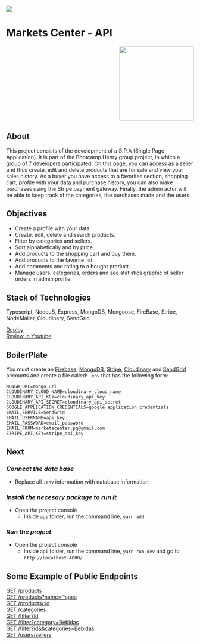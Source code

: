 <p align='left'>
    <img src='https://static.wixstatic.com/media/85087f_0d84cbeaeb824fca8f7ff18d7c9eaafd~mv2.png/v1/fill/w_160,h_30,al_c,q_85,usm_0.66_1.00_0.01/Logo_completo_Color_1PNG.webp' </img>
</p>

# Markets Center - API

<p align="right">
  <img height="200" src="https://user-images.githubusercontent.com/86481813/168854600-5f78aaca-b87a-406d-813f-1095d8cd7879.png"/>
</p>

## About
This project consists of the development of a S.P.A (Single Page Application). It is part of the Bootcamp Henry group project, in which a group of 7 developers participated. On this page, you can access as a seller and thus create, edit and delete products that are for sale and view your sales history.
As a buyer you have access to a favorites section, shopping cart, profile with your data and purchase history, you can also make purchases using the Stripe payment gateway. Finally, the admin actor will be able to keep track of the categories, the purchases made and the users.

## Objectives
- Create a profile with your data.
- Create, edit, delete and search products.
- Filter by categories and sellers.
- Sort alphabetically and by price.
- Add products to the shopping cart and buy them.
- Add products to the favorite list.
- Add comments and rating to a bought product.
- Manage users, categories, orders and see statistics graphic of seller orders in admin profile.

## Stack of Technologies
Typescript, NodeJS, Express, MongoDB, Mongoose, FireBase, Stripe, NodeMailer, Cloudinary, SendGrid

[Deploy](https://markets-center.vercel.app/)
<br/>
[Review in Youtube](https://www.youtube.com/watch?v=N0nbWDKR-Cc)

## BoilerPlate

You must create an [Firebase](https://firebase.google.com/), [MongoDB](https://account.mongodb.com/account/login),  [Stripe](https://dashboard.stripe.com/login), [Cloudinary](https://cloudinary.com/users/login) and [SendGrid](https://app.sendgrid.com/login) accounts and create a file called: `.env` that has the following form: 

```
MONGO_URL=mongo_url
CLOUDINARY_CLOUD_NAME=cloudinary_cloud_name
CLOUDINARY_API_KEY=cloudinary_api_key
CLOUDINARY_API_SECRET=cloudinary_api_secret
GOOGLE_APPLICATION_CREDENTIALS=google_application_credentials
EMAIL_SERVICE=SendGrid
EMAIL_USERNAME=api_key
EMAIL_PASSWORD=email_password
EMAIL_FROM=marketscenter.pg@gmail.com
STRIPE_API_KEY=stripe_api_key
```

## Next 
### _Connect the data base_

 - Replace all `.env` information with database information

 ### _Install the necesary package to run it_

- Open the project console
    + Inside `api` folder, run the command line, `yarn add`.

### _Run the project_

- Open the project console    
    + Inside `api` folder, run the command line, `yarn run dev` and go to `http://localhost:4000/`.

## Some Example of Public Endpoints
[GET /products](https://backend-markets-center.herokuapp.com/api/public/products)
<br/>
[GET /products?name=Papas](https://backend-markets-center.herokuapp.com/api/public/products?name=Papas)
<br/>
[GET /products/:id](https://backend-markets-center.herokuapp.com/api/public/product/62701f42cdc206940ccc751a)
<br/>
[GET /categories](https://backend-markets-center.herokuapp.com/api/public/categories)
<br/>
[GET /filter?id](https://backend-markets-center.herokuapp.com/api/public/filter?id=626ffb9ab4e05ccbb92b7ed7)
<br/>
[GET /filter?category=Bebidas](https://backend-markets-center.herokuapp.com/api/public/filter?categories=Bebidas)
<br/>
[GET /filter?id&&categories=Bebidas](https://backend-markets-center.herokuapp.com/api/public/filter?id=626ffb9ab4e05ccbb92b7ed7&&categories=Bebidas)
<br/>
[GET /users/sellers](https://backend-markets-center.herokuapp.com/api/private/users/sellers)
